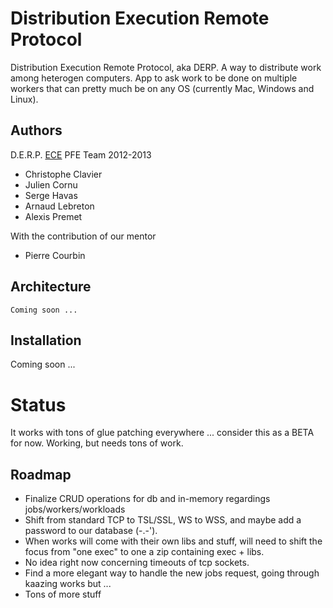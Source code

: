 # Distribution Execution Remote Protocol

Distribution Execution Remote Protocol, aka DERP.
A way to distribute work among heterogen computers.
App to ask work to be done on multiple workers that can pretty much be on any OS (currently Mac, Windows and Linux).

## Authors

D.E.R.P. [ECE](http://www.ece.fr/) PFE Team 2012-2013

  * Christophe Clavier
  * Julien Cornu
  * Serge Havas
  * Arnaud Lebreton
  * Alexis Premet

With the contribution of our mentor
  * Pierre Courbin

## Architecture

    Coming soon ...

## Installation

Coming soon ...

# Status

It works with tons of glue patching everywhere ... consider this as a BETA for now. Working, but needs tons of work.

## Roadmap

  * Finalize CRUD operations for db and in-memory regardings jobs/workers/workloads
  * Shift from standard TCP to TSL/SSL, WS to WSS, and maybe add a password to our database (-.-').
  * When works will come with their own libs and stuff, will need to shift the focus from "one exec" to one a zip containing exec + libs.
  * No idea right now concerning timeouts of tcp sockets.
  * Find a more elegant way to handle the new jobs request, going through kaazing works but ...
  * Tons of more stuff


